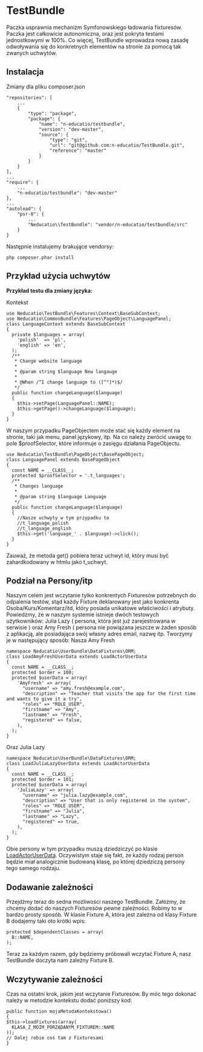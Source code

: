 TestBundle
==========

Paczka usprawnia mechanizm Symfonowskiego ładowania fixturesów. Paczka jest całkowicie autonomiczna, oraz
jest pokryta testami jednostkowymi w 100%. Co więcej, TestBundle wprowadza nową zasadę odwoływania się
do konkretnych elementów na stronie za pomocą tak zwanych uchwytów.

Instalacja
----------

Zmiany dla pliku composer.json

    "repositories": [
        ...
        {
            "type": "package",
            "package": {
                "name": "n-educatio/testbundle",
                "version": "dev-master",
                "source": {
                    "type": "git",
                    "url": "git@github.com:n-educatio/TestBundle.git",
                    "reference": "master"
                }
            }
        }
    ],
    ...
    "require": {
        ...
        "n-educatio/testbundle": "dev-master"
    },
    ...
    "autoload": {
        "psr-0": { 
            ...
            "Neducatio\\TestBundle": "vendor/n-educatio/testbundle/src"
        }
    }
    
Następnie instalujemy brakujące vendorsy:

    php composer.phar install
    
Przykład użycia uchwytów
------------------------
**Przykład testu dla zmiany języka:**

Kontekst

    use Neducatio\TestBundle\Features\Context\BaseSubContext;
    use Neducatio\CommonBundle\Features\PageObject\LanguagePanel;
    class LanguageContext extends BaseSubContext
    {
      private $languages = array(
        'polish'  => 'pl',
        'english' => 'en',
      );
      /**
       * Change website language
       *
       * @param string $language New langauge
       *
       * @When /^I change language to ([^"]*)$/
       */
      public function changeLanguage($language)
      {
        $this->setPage(LanguagePanel::NAME);
        $this->getPage()->changeLanguage($language);
      }
    }

W naszym przypadku PageObjectem może stać się każdy element na stronie, taki jak menu, panel językowy, itp. Na co
należy zwrócić uwagę to pole $proofSelector, które informuje o zasięgu działania PageObjectu.

    use Neducatio\TestBundle\PageObject\BasePageObject;
    class LanguagePanel extends BasePageObject
    {
      const NAME = __CLASS__;
      protected $proofSelector = '.t_languages';
      /**
       * Changes language
       *
       * @param string $language Language
       */
      public function changeLanguage($language)
      {
        //Nasze uchwyty w tym przypadku to 
        //t_language_polish
        //t_language_english 
        $this->get('language_' . $language)->click();
      }
    }
    
Zauważ, że metoda get() pobiera teraz uchwyt id, który musi być zahardkodowany w htmlu jako t\_uchwyt.

Podział na Persony/itp
----------------------

Naszym celem jest wczytanie tylko konkrentych Fixturesów potrzebnych do odpalenia testów, stąd każdy
Fixture deklarowany jest jako konkrenta Osoba/Kurs/Komentarz/itd, który posiada unikatowe właściwości i atrybuty.
Powiedzmy, że w naszym systemie istnieje dwóch testowych użytkowników: Julia Lazy ( persona, która jest już
zarejestrowana w serwisie ) oraz Amy Fresh ( persona nie powiązana jeszcze w żaden sposób z aplikacją, ale posiadająca
swój własny adres email, nazwę itp. Tworzymy je w następujący sposób:
Nasza Amy Fresh

    namespace Neducatio\UserBundle\DataFixtures\ORM;
    class LoadAmyFreshUserData extends LoadActorUserData
    {
      const NAME = __CLASS__;
      protected $order = 100;
      protected $userData = array(
        'AmyFresh' => array(
          "username" => "amy.fresh@example.com",
          "description" => "Teacher that visits the app for the first time and wants to give it a try",
          "roles" => "ROLE_USER",
          "firstname" => "Amy",
          "lastname" => "Fresh",
          "registered" => false,
        ),
      );
    }

Oraz Julia Lazy

    namespace Neducatio\UserBundle\DataFixtures\ORM;
    class LoadJuliaLazyUserData extends LoadActorUserData
    {
      const NAME = __CLASS__;
      protected $order = 101;
      protected $userData = array(
        'JuliaLazy' => array(
          "username" => "julia.lazy@example.com",
          "description" => "User that is only registered in the system",
          "roles" => "ROLE_USER",
          "firstname" => "Julia",
          "lastname" => "Lazy",
          "registered" => true,
        ),
      );
    }

Obie persony w tym przypadku muszą dziedziczyć po klasie [LoadActorUserData](https://github.com/n-educatio/cb/blob/master/src/Neducatio/UserBundle/DataFixtures/ORM/LoadActorUserData.php).
Oczywistym staje się fakt, że każdy rodzaj person będzie miał analogicznie budowaną klasę, po której dziedziczą persony
tego samego rodzaju.

Dodawanie zależności
--------------------

Przejdżmy teraz do sedna możliwości naszego TestBundle. Załóżmy, że chcemy dodać do naszych Fixturesów pewne zależności.
Robimy to w bardzo prosty sposób. W klasie Fixture A, która jest zależna od klasy Fixture B dodajemy taki oto krótki 
wpis:

    protected $dependentClasses = array(
      B::NAME,
    );

Teraz za każdym razem, gdy będziemy próbowali wczytać Fixture A, nasz TestBundle doczyta nam zależny Fixture B.

Wczytywanie zależności
----------------------

Czas na ostatni krok, jakim jest wczytanie Fixturesów. By móc tego dokonać należy w metodzie kontekstu dodać poniższy
kod:

    public function mojaMetodaKontekstowa()
    {
    $this->loadFixtures(array(
      KLASA_Z_MOIM_PORZĄDANYM_FIXTUREM::NAME
    ));
    // Dalej robie coś tam z Fixturesami
    }
